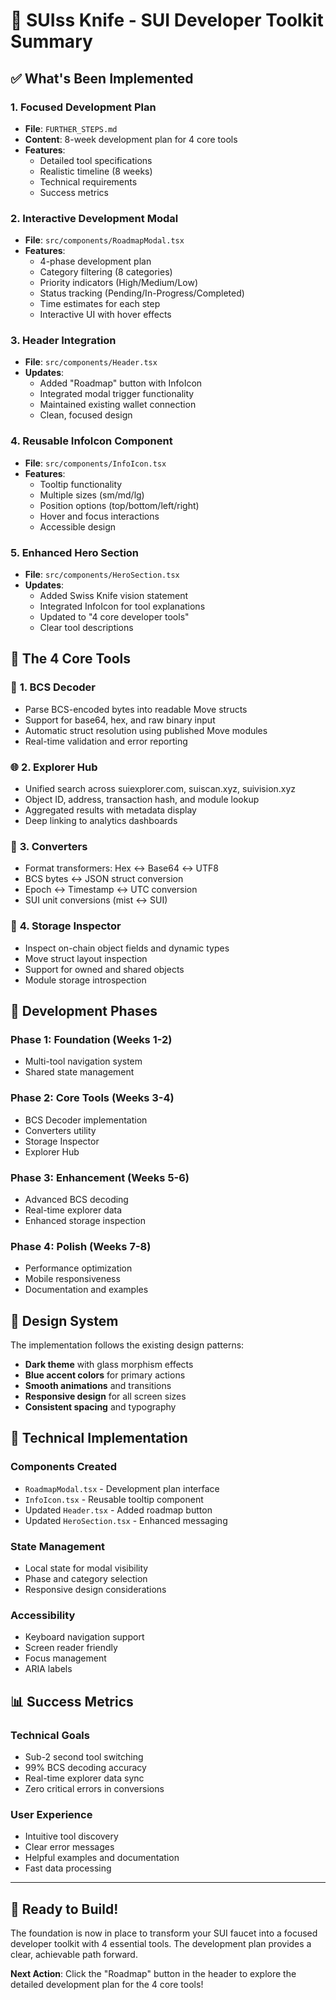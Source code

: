# 🔪 SUIss Knife - SUI Developer Toolkit Summary

## ✅ What's Been Implemented

### 1. **Focused Development Plan**
- **File**: `FURTHER_STEPS.md`
- **Content**: 8-week development plan for 4 core tools
- **Features**: 
  - Detailed tool specifications
  - Realistic timeline (8 weeks)
  - Technical requirements
  - Success metrics

### 2. **Interactive Development Modal**
- **File**: `src/components/RoadmapModal.tsx`
- **Features**:
  - 4-phase development plan
  - Category filtering (8 categories)
  - Priority indicators (High/Medium/Low)
  - Status tracking (Pending/In-Progress/Completed)
  - Time estimates for each step
  - Interactive UI with hover effects

### 3. **Header Integration**
- **File**: `src/components/Header.tsx`
- **Updates**:
  - Added "Roadmap" button with InfoIcon
  - Integrated modal trigger functionality
  - Maintained existing wallet connection
  - Clean, focused design

### 4. **Reusable InfoIcon Component**
- **File**: `src/components/InfoIcon.tsx`
- **Features**:
  - Tooltip functionality
  - Multiple sizes (sm/md/lg)
  - Position options (top/bottom/left/right)
  - Hover and focus interactions
  - Accessible design

### 5. **Enhanced Hero Section**
- **File**: `src/components/HeroSection.tsx`
- **Updates**:
  - Added Swiss Knife vision statement
  - Integrated InfoIcon for tool explanations
  - Updated to "4 core developer tools"
  - Clear tool descriptions

## 🎯 The 4 Core Tools

### 🔧 **1. BCS Decoder**
- Parse BCS-encoded bytes into readable Move structs
- Support for base64, hex, and raw binary input
- Automatic struct resolution using published Move modules
- Real-time validation and error reporting

### 🌐 **2. Explorer Hub**
- Unified search across suiexplorer.com, suiscan.xyz, suivision.xyz
- Object ID, address, transaction hash, and module lookup
- Aggregated results with metadata display
- Deep linking to analytics dashboards

### 🔁 **3. Converters**
- Format transformers: Hex ↔ Base64 ↔ UTF8
- BCS bytes ↔ JSON struct conversion
- Epoch ↔ Timestamp ↔ UTC conversion
- SUI unit conversions (mist ↔ SUI)

### 🧬 **4. Storage Inspector**
- Inspect on-chain object fields and dynamic types
- Move struct layout inspection
- Support for owned and shared objects
- Module storage introspection

## 🚀 Development Phases

### **Phase 1: Foundation (Weeks 1-2)**
- Multi-tool navigation system
- Shared state management

### **Phase 2: Core Tools (Weeks 3-4)**
- BCS Decoder implementation
- Converters utility
- Storage Inspector
- Explorer Hub

### **Phase 3: Enhancement (Weeks 5-6)**
- Advanced BCS decoding
- Real-time explorer data
- Enhanced storage inspection

### **Phase 4: Polish (Weeks 7-8)**
- Performance optimization
- Mobile responsiveness
- Documentation and examples

## 🎨 Design System

The implementation follows the existing design patterns:
- **Dark theme** with glass morphism effects
- **Blue accent colors** for primary actions
- **Smooth animations** and transitions
- **Responsive design** for all screen sizes
- **Consistent spacing** and typography

## 🔧 Technical Implementation

### **Components Created**
- `RoadmapModal.tsx` - Development plan interface
- `InfoIcon.tsx` - Reusable tooltip component
- Updated `Header.tsx` - Added roadmap button
- Updated `HeroSection.tsx` - Enhanced messaging

### **State Management**
- Local state for modal visibility
- Phase and category selection
- Responsive design considerations

### **Accessibility**
- Keyboard navigation support
- Screen reader friendly
- Focus management
- ARIA labels

## 📊 Success Metrics

### **Technical Goals**
- Sub-2 second tool switching
- 99% BCS decoding accuracy
- Real-time explorer data sync
- Zero critical errors in conversions

### **User Experience**
- Intuitive tool discovery
- Clear error messages
- Helpful examples and documentation
- Fast data processing

---

## 🎉 Ready to Build!

The foundation is now in place to transform your SUI faucet into a focused developer toolkit with 4 essential tools. The development plan provides a clear, achievable path forward.

**Next Action**: Click the "Roadmap" button in the header to explore the detailed development plan for the 4 core tools! 